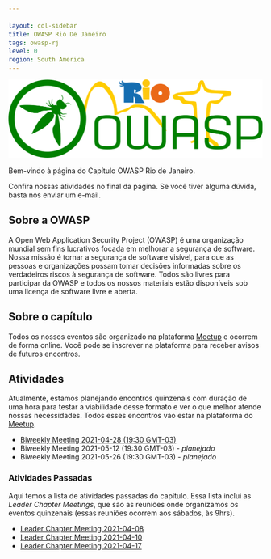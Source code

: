 ```yaml
---

layout: col-sidebar
title: OWASP Rio De Janeiro
tags: owasp-rj
level: 0
region: South America
---
```

![enter image description here](/assets/images/OWASP-RJ-logo.png)

Bem-vindo à página do Capítulo OWASP Rio de Janeiro.

Confira nossas atividades no final da página. Se você tiver alguma dúvida, basta nos enviar um e-mail.

## Sobre a OWASP

A Open Web Application Security Project (OWASP) é uma organização mundial sem fins lucrativos focada em melhorar a segurança de software. Nossa missão é tornar a segurança de software visível, para que as pessoas e organizações possam tomar decisões informadas sobre os verdadeiros riscos à segurança de software. Todos são livres para participar da OWASP e todos os nossos materiais estão disponíveis sob uma licença de software livre e aberta.

## Sobre o capítulo

Todos os nossos eventos são organizado na plataforma [Meetup](https://www.meetup.com/owasp-rio-de-janeiro/) e ocorrem de forma online. Você pode se inscrever na plataforma para receber avisos de futuros encontros.

## Atividades

Atualmente, estamos planejando encontros quinzenais com duração de uma hora para testar a viabilidade desse formato e ver o que melhor atende nossas necessidades. Todos esses encontros vão estar na plataforma do [Meetup](https://www.meetup.com/owasp-rio-de-janeiro/).

- [Biweekly Meeting 2021-04-28 (19:30 GMT-03)](https://www.meetup.com/owasp-rio-de-janeiro/events/277626321/)
- Biweekly Meeting 2021-05-12 (19:30 GMT-03) - *planejado*
- Biweekly Meeting 2021-05-26 (19:30 GMT-03) - *planejado*

### Atividades Passadas

Aqui temos a lista de atividades passadas do capítulo. Essa lista inclui as *Leader Chapter Meetings*, que são as reuniões onde organizamos os eventos quinzenais (essas reuniões ocorrem aos sábados, às 9hrs).

- [Leader Chapter Meeting 2021-04-08](https://docs.google.com/document/d/1u3YMJrP3V-fkY0sl-1SuokX4Lw_iT9IMrMA_mkmGlWA/edit?usp=sharing)
- [Leader Chapter Meeting 2021-04-10](https://docs.google.com/document/d/1eLmoCtclaXZIQ3qFNV3UK6u82eoTQFygCYj8Zz2JSKI/edit?usp=sharing)
- [Leader Chapter Meeting 2021-04-17](https://docs.google.com/document/d/1BtWUdxo1p2LjjQSvgLFJF4yhVC403lo7J_kc_aj1JmQ/edit?usp=sharing)
